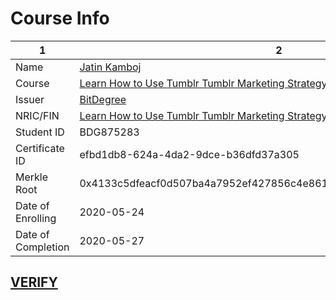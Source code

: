 # Course Info
1 | 2 
--- | ---
Name | [Jatin Kamboj](https://www.bitdegree.org/user/jatin-kamboj875283/certificates)
Course | [Learn How to Use Tumblr Tumblr Marketing Strategy for Monetization](https://www.bitdegree.org/course/how-to-use-tumblr)
Issuer | [BitDegree](https://www.bitdegree.org/)
NRIC/FIN | [Learn How to Use Tumblr Tumblr Marketing Strategy for Monetization](https://www.bitdegree.org/course/how-to-use-tumblr)
Student ID | BDG875283
Certificate ID | efbd1db8-624a-4da2-9dce-b36dfd37a305
Merkle Root | 0x4133c5dfeacf0d507ba4a7952ef427856c4e86136adc5a623ff0aa9080cb3307
Date of Enrolling | 2020-05-24
Date of Completion | 2020-05-27

## [VERIFY](https://www.bitdegree.org/certificates/efbd1db8-624a-4da2-9dce-b36dfd37a305) 
